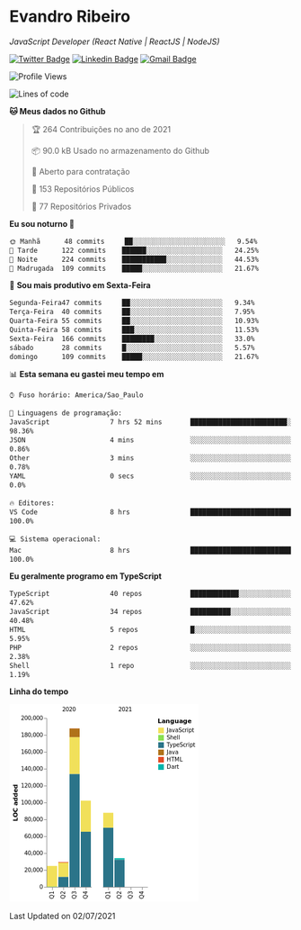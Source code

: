 # Evandro **Ribeiro**

*JavaScript Developer (React Native | ReactJS | NodeJS)*

[![Twitter Badge](https://img.shields.io/badge/-@ribeiroevandro-201B2D?style=flat-square&labelColor=201B2D&logo=twitter&logoColor=white&link=https://twitter.com/ribeiroevandro)](https://twitter.com/ribeiroevandro) 
[![Linkedin Badge](https://img.shields.io/badge/-Evandro%20Ribeiro-201B2D?style=flat-square&logo=Linkedin&logoColor=white&link=https://www.linkedin.com/in/ribeiroevandro)](https://www.linkedin.com/in/ribeiroevandro) 
[![Gmail Badge](https://img.shields.io/badge/-oi@ribeiroevandro.com.br-201B2D?style=flat-square&logo=Gmail&logoColor=white&link=mailto:oi@ribeiroevandro.com.br)](mailto:oi@ribeiroevandro.com.br)


<!--START_SECTION:waka-->
![Profile Views](http://img.shields.io/badge/Visualizac%C3%B5es%20do%20perfil-0-blue)

![Lines of code](https://img.shields.io/badge/Desde%20o%20Hello%20World%20eu%20escrevi-466053%20linhas%20de%20c%C3%B3digo-blue)

**🐱 Meus dados no Github** 

> 🏆 264 Contribuições no ano de 2021
 > 
> 📦 90.0 kB Usado no armazenamento do Github 
 > 
> 💼 Aberto para contratação
 > 
> 📜 153 Repositórios Públicos 
 > 
> 🔑 77 Repositórios Privados  
 > 
**Eu sou noturno 🦉** 

```text
🌞 Manhã      48 commits     ██░░░░░░░░░░░░░░░░░░░░░░░   9.54% 
🌆 Tarde      122 commits    ██████░░░░░░░░░░░░░░░░░░░   24.25% 
🌃 Noite      224 commits    ███████████░░░░░░░░░░░░░░   44.53% 
🌙 Madrugada  109 commits    █████░░░░░░░░░░░░░░░░░░░░   21.67%

```
📅 **Sou mais produtivo em Sexta-Feira** 

```text
Segunda-Feira47 commits     ██░░░░░░░░░░░░░░░░░░░░░░░   9.34% 
Terça-Feira  40 commits     ██░░░░░░░░░░░░░░░░░░░░░░░   7.95% 
Quarta-Feira 55 commits     ██░░░░░░░░░░░░░░░░░░░░░░░   10.93% 
Quinta-Feira 58 commits     ███░░░░░░░░░░░░░░░░░░░░░░   11.53% 
Sexta-Feira  166 commits    ████████░░░░░░░░░░░░░░░░░   33.0% 
sábado       28 commits     █░░░░░░░░░░░░░░░░░░░░░░░░   5.57% 
domingo      109 commits    █████░░░░░░░░░░░░░░░░░░░░   21.67%

```


📊 **Esta semana eu gastei meu tempo em** 

```text
⌚︎ Fuso horário: America/Sao_Paulo

💬 Linguagens de programação: 
JavaScript               7 hrs 52 mins       ████████████████████████░   98.36% 
JSON                     4 mins              ░░░░░░░░░░░░░░░░░░░░░░░░░   0.86% 
Other                    3 mins              ░░░░░░░░░░░░░░░░░░░░░░░░░   0.78% 
YAML                     0 secs              ░░░░░░░░░░░░░░░░░░░░░░░░░   0.0%

🔥 Editores: 
VS Code                  8 hrs               █████████████████████████   100.0%

💻 Sistema operacional: 
Mac                      8 hrs               █████████████████████████   100.0%

```

**Eu geralmente programo em TypeScript** 

```text
TypeScript               40 repos            ████████████░░░░░░░░░░░░░   47.62% 
JavaScript               34 repos            ██████████░░░░░░░░░░░░░░░   40.48% 
HTML                     5 repos             █░░░░░░░░░░░░░░░░░░░░░░░░   5.95% 
PHP                      2 repos             ░░░░░░░░░░░░░░░░░░░░░░░░░   2.38% 
Shell                    1 repo              ░░░░░░░░░░░░░░░░░░░░░░░░░   1.19%

```


**Linha do tempo**

![Chart not found](https://raw.githubusercontent.com/ribeiroevandro/ribeiroevandro/master/charts/bar_graph.png) 


 Last Updated on 02/07/2021
<!--END_SECTION:waka-->
